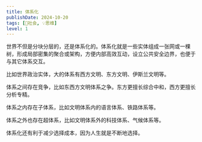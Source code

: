 ```yaml
---
title: 体系化
publishDate: 2024-10-20
tags: [👫社会, 💡思维]
level: 1
---
```


世界不但是分块分层的，还是体系化的。体系化就是一些实体组成一张网或一棵树，形成局部密集的聚合或架构，方便内部高效互动，设立公共安全边界，也便于与其它体系交互。

比如世界政治实体，大的体系有西方文明、东方文明、伊斯兰文明等。

体系之间存在竞争，比如东西方文明体系之争。东方更擅长综合中和，西方更擅长分析专精。

体系之内存在子体系，比如文明体系内的语言体系、铁路体系等。

体系之外也存在超体系，比如文明体系外的科技体系、气候体系等。

体系化还有利于减少选择成本，因为人生就是不断地选择。
